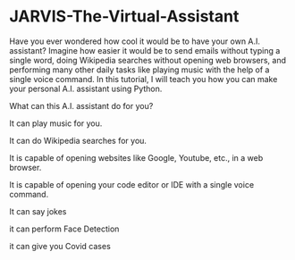 # JARVIS-The-Virtual-Assistant




Have you ever wondered how cool it would be to have your own A.I. assistant? Imagine how easier it would be to send emails without typing a single word, doing Wikipedia searches without opening web browsers, and performing many other daily tasks like playing music with the help of a single voice command. In this tutorial, I will teach you how you can make your personal A.I. assistant using Python. 

What can this A.I. assistant do for you?

It can play music for you.

It can do Wikipedia searches for you.

It is capable of opening websites like Google, Youtube, etc., in a web browser.

It is capable of opening your code editor or IDE with a single voice command.

It can say jokes




it can perform Face Detection

it can give you Covid cases








